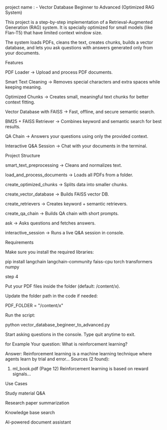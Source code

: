 project name : -  Vector Database Beginner to Advanced (Optimized RAG System)

This project is a step-by-step implementation of a Retrieval-Augmented Generation (RAG) system.
It is specially optimized for small models (like Flan-T5) that have limited context window size.

The system loads PDFs, cleans the text, creates chunks, builds a vector database, and lets you ask questions with answers generated only from your documents.

 Features

PDF Loader → Upload and process PDF documents.

Smart Text Cleaning → Removes special characters and extra spaces while keeping meaning.

Optimized Chunks → Creates small, meaningful text chunks for better context fitting.

Vector Database with FAISS → Fast, offline, and secure semantic search.

BM25 + FAISS Retriever → Combines keyword and semantic search for best results.

QA Chain → Answers your questions using only the provided context.

Interactive Q&A Session → Chat with your documents in the terminal.



 Project Structure

smart_text_preprocessing → Cleans and normalizes text.

load_and_process_documents → Loads all PDFs from a folder.

create_optimized_chunks → Splits data into smaller chunks.

create_vector_database → Builds FAISS vector DB.

create_retrievers → Creates keyword + semantic retrievers.

create_qa_chain → Builds QA chain with short prompts.

ask → Asks questions and fetches answers.

interactive_session → Runs a live Q&A session in console.

 Requirements

Make sure you install the required libraries:

pip install langchain langchain-community faiss-cpu torch transformers numpy

 step 4

Put your PDF files inside the folder (default: /content/x).

Update the folder path in the code if needed:

PDF_FOLDER = "/content/x"


Run the script:

python vector_database_begineer_to_advanced.py


Start asking questions in the console.
Type quit anytime to exit.

for  Example
Your question: What is reinforcement learning?

 Answer: Reinforcement learning is a machine learning technique where agents learn by trial and error...
 Sources (2 found):
  1. ml_book.pdf (Page 12)
     Reinforcement learning is based on reward signals...

 Use Cases

Study material Q&A

Research paper summarization

Knowledge base search

AI-powered document assistant
